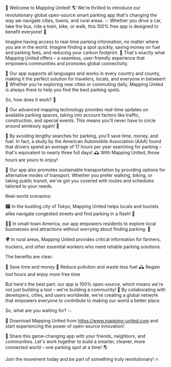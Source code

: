 🎉 Welcome to Mapping United! 🌎 We're thrilled to introduce our revolutionary global open-source smart parking app that's changing the way we navigate cities, towns, and rural areas. 💥 Whether you drive a car, take the bus, ride a train, bike, or walk, this 100% free app is designed to benefit everyone! 🤝

Imagine having access to real-time parking information, no matter where you are in the world. Imagine finding a spot quickly, saving money on fuel and parking fees, and reducing your carbon footprint. 💚 That's exactly what Mapping United offers – a seamless, user-friendly experience that empowers communities and promotes global connectivity.

🌟 Our app supports all languages and works in every country and county, making it the perfect solution for travelers, locals, and everyone in between! 🌈 Whether you're exploring new cities or commuting daily, Mapping United is always there to help you find the best parking spots.

So, how does it work? 🔧

📍 Our advanced mapping technology provides real-time updates on available parking spaces, taking into account factors like traffic, construction, and special events. This means you'll never have to circle around aimlessly again! 🚗

💸 By avoiding lengthy searches for parking, you'll save time, money, and fuel. In fact, a study by the American Automobile Association (AAA) found that drivers spend an average of 17 hours per year searching for parking – that's equivalent to nearly three full days! 🕰️ With Mapping United, those hours are yours to enjoy!

🌟 Our app also promotes sustainable transportation by providing options for alternative modes of transport. Whether you prefer walking, biking, or taking public transit, we've got you covered with routes and schedules tailored to your needs.

Real-world scenarios:

🏙️ In the bustling city of Tokyo, Mapping United helps locals and tourists alike navigate congested streets and find parking in a flash! 🚀

🏃‍♂️ In small-town America, our app empowers residents to explore local businesses and attractions without worrying about finding parking. 🌳

🌍 In rural areas, Mapping United provides critical information for farmers, truckers, and other essential workers who need reliable parking solutions.

The benefits are clear:

💸 Save time and money
💚 Reduce pollution and waste less fuel
🕰️ Regain lost hours and enjoy more free time

But here's the best part: our app is 100% open-source, which means we're not just building a tool – we're building a community! 🌟 By collaborating with developers, cities, and users worldwide, we're creating a global network that empowers everyone to contribute to making our world a better place.

So, what are you waiting for? 💥

📲 Download Mapping United from https://www.mapping-united.com and start experiencing the power of open-source innovation!

💬 Share this game-changing app with your friends, neighbors, and communities. Let's work together to build a smarter, cleaner, more connected world – one parking spot at a time! 🌎

Join the movement today and be part of something truly revolutionary! 🔥